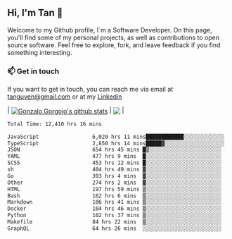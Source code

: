 ## Hi, I'm Tan 👋

Welcome to my Github profile, I´m a Software Developer. On this page, you'll find some of my personal projects, as well as contributions to open source software. Feel free to explore, fork, and leave feedback if you find something interesting.

### 📫 Get in touch

If you want to get in touch, you can reach me via email at [tanguven@gmail.com](mailto:tanguven@gmail.com) or at my [Linkedin](https://www.linkedin.com/in/tanguven/)

| <a href="https://github.com/tnguven"><img align="center" src="https://github-readme-stats.vercel.app/api?username=tnguven&show_icons=true&include_all_commits=true&theme=gotham&hide_border=true" alt="Gonzalo Gorgojo's github stats" /></a> | <a href="https://github.com/tnguven"><img align="center" src="https://github-readme-stats.vercel.app/api/top-langs/?username=tnguven&layout=compact&theme=gotham&hide_border=true" /></a> |

<!--START_SECTION:waka-->

```txt
Total Time: 12,410 hrs 16 mins

JavaScript                 6,020 hrs 11 mins████████████░░░░░░░░░░░░░   47.46 %
TypeScript                 2,850 hrs 14 mins█████▓░░░░░░░░░░░░░░░░░░░   22.47 %
JSON                       654 hrs 45 mins █▒░░░░░░░░░░░░░░░░░░░░░░░   05.16 %
YAML                       477 hrs 9 mins  █░░░░░░░░░░░░░░░░░░░░░░░░   03.76 %
SCSS                       453 hrs 12 mins █░░░░░░░░░░░░░░░░░░░░░░░░   03.57 %
sh                         404 hrs 49 mins ▓░░░░░░░░░░░░░░░░░░░░░░░░   03.19 %
Go                         393 hrs 4 mins  ▓░░░░░░░░░░░░░░░░░░░░░░░░   03.10 %
Other                      274 hrs 2 mins  ▓░░░░░░░░░░░░░░░░░░░░░░░░   02.16 %
HTML                       197 hrs 59 mins ▒░░░░░░░░░░░░░░░░░░░░░░░░   01.56 %
Bash                       162 hrs 6 mins  ▒░░░░░░░░░░░░░░░░░░░░░░░░   01.28 %
Markdown                   106 hrs 41 mins ▒░░░░░░░░░░░░░░░░░░░░░░░░   00.84 %
Docker                     104 hrs 46 mins ▒░░░░░░░░░░░░░░░░░░░░░░░░   00.83 %
Python                     102 hrs 37 mins ▒░░░░░░░░░░░░░░░░░░░░░░░░   00.81 %
Makefile                   84 hrs 22 mins  ▒░░░░░░░░░░░░░░░░░░░░░░░░   00.67 %
GraphQL                    64 hrs 26 mins  ░░░░░░░░░░░░░░░░░░░░░░░░░   00.51 %
```

<!--END_SECTION:waka-->
